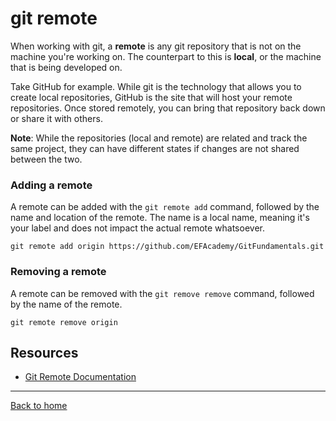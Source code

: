 # git remote
When working with git, a **remote** is any git repository that is not on the machine you're working on. The counterpart to this is **local**, or the machine that is being developed on.

Take GitHub for example. While git is the technology that allows you to create local repositories, GitHub is the site that will host your remote repositories. Once stored remotely, you can bring that repository back down or share it with others.

**Note**: While the repositories (local and remote) are related and track the same project, they can have different states if changes are not shared between the two.

### Adding a remote
A remote can be added with the `git remote add` command, followed by the name and location of the remote.
The name is a local name, meaning it's your label and does not impact the actual remote whatsoever.
``` 
git remote add origin https://github.com/EFAcademy/GitFundamentals.git
```

### Removing a remote
A remote can be removed with the `git remove remove` command, followed by the name of the remote. 
```
git remote remove origin
```
## Resources
- [Git Remote Documentation](https://git-scm.com/docs/git-remote)
---
[Back to home](../README.md)